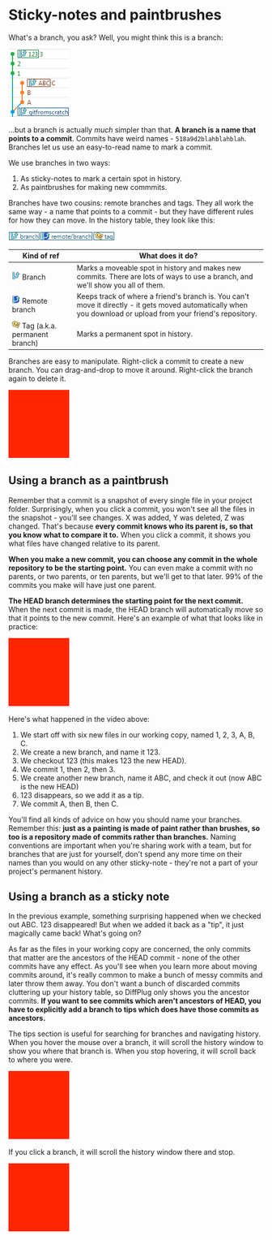 # Sticky-notes and paintbrushes

What's a branch, you ask?  Well, you might think this is a branch:

![Feature branch](simple-branch.png)

...but a branch is actually *much* simpler than that.  **A branch is a name that points to a commit**.  Commits have weird names - `518a9d2blahblahblah`.  Branches let us use an easy-to-read name to mark a commit.

We use branches in two ways:
1. As sticky-notes to mark a certain spot in history.
2. As paintbrushes for making new commmits.

Branches have two cousins: remote branches and tags.  They all work the same way - a name that points to a commit - but they have different rules for how they can move.  In the history table, they look like this:

![Branch, remote branch, and tag](local-branch-remote-branch-tag.png)

| Kind of ref                      | What does it do?            |
|--                                |--                           |
| ![Branch](local-branch.png) Branch | Marks a moveable spot in history and makes new commits. There are lots of ways to use a branch, and we'll show you all of them. |
| ![Remote branch](remote-branch.png) Remote branch | Keeps track of where a friend's branch is. You can't move it directly - it gets moved automatically when you download or upload from your friend's repository. |
| ![Tags](tag.png) Tag (a.k.a. permanent branch) | Marks a permanent spot in history.   |

Branches are easy to manipulate.  Right-click a commit to create a new branch.  You can drag-and-drop to move it around.  Right-click the branch again to delete it.

![Dragging a branch](TODO.png)

## Using a branch as a paintbrush

Remember that a commit is a snapshot of every single file in your project folder.  Surprisingly, when you click a commit, you won't see all the files in the snapshot - you'll see changes.  X was added, Y was deleted, Z was changed.  That's because **every commit knows who its parent is, so that you know what to compare it to.**  When you click a commit, it shows you what files have changed relative to its parent.

**When you make a new commit, you can choose any commit in the whole repository to be the starting point.**  You can even make a commit with no parents, or two parents, or ten parents, but we'll get to that later.  99% of the commits you make will have just one parent.

**The HEAD branch determines the starting point for the next commit.**  When the next commit is made, the HEAD branch will automatically move so that it points to the new commit.  Here's an example of what that looks like in practice:

![Create 123 ABC](TODO.png)

Here's what happened in the video above:
1. We start off with six new files in our working copy, named 1, 2, 3, A, B, C.
2. We create a new branch, and name it 123.
3. We checkout 123 (this makes 123 the new HEAD).
4. We commit 1, then 2, then 3.
5. We create another new branch, name it ABC, and check it out (now ABC is the new HEAD)
6. 123 disappears, so we add it as a tip.
7. We commit A, then B, then C.

You'll find all kinds of advice on how you should name your branches.  Remember this: **just as a painting is made of paint rather than brushes, so too is a repository made of commits rather than branches.**  Naming conventions are important when you're sharing work with a team, but for branches that are just for yourself, don't spend any more time on their names than you would on any other sticky-note - they're not a part of your project's permanent history.

## Using a branch as a sticky note

In the previous example, something surprising happened when we checked out ABC.  123 disappeared!  But when we added it back as a "tip", it just magically came back!  What's going on?

As far as the files in your working copy are concerned, the only commits that matter are the ancestors of the HEAD commit - none of the other commits have any effect.  As you'll see when you learn more about moving commits around, it's really common to make a bunch of messy commits and later throw them away.  You don't want a bunch of discarded commits cluttering up your history table, so DiffPlug only shows you the ancestor commits.  **If you want to see commits which aren't ancestors of HEAD, you have to explicitly add a branch to tips which does have those commits as ancestors.**

The tips section is useful for searching for branches and navigating history.  When you hover the mouse over a branch, it will scroll the history window to show you where that branch is.  When you stop hovering, it will scroll back to where you were.

![Hover to scroll temporarily.](TODO.png)

If you click a branch, it will scroll the history window there and stop.

![Click to scroll permanently.](TODO.png)
